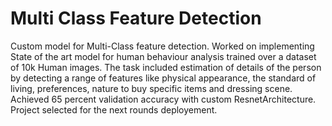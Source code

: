 # Multi Class Feature Detection
Custom model for Multi-Class feature detection.
Worked on implementing State of the art model for human behaviour analysis trained over a dataset of 10k Human images.
The task included estimation of details of the person by detecting a range of features like physical appearance, the standard of living, preferences, nature to buy specific items and dressing scene.
Achieved 65 percent validation accuracy with custom ResnetArchitecture.
Project selected for the next rounds deployement.
